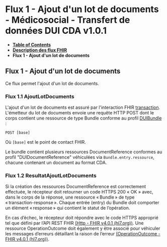 # Flux 1 - Ajout d'un lot de documents - Médicosocial - Transfert de données DUI CDA v1.0.1

* [**Table of Contents**](toc.md)
* [**Description des flux FHIR**](description_flux.md)
* **Flux 1 - Ajout d'un lot de documents**

## Flux 1 - Ajout d'un lot de documents

Ce flux permet l'ajout d'un lot de documents.

### Flux 1.1 AjoutLotDocuments

L'ajout d'un lot de documents est assuré par l'interaction FHIR [transaction](https://hl7.org/fhir/R4/http.html#transaction). L'émetteur du lot de documents envoie une requête HTTP POST dont le corps contient une ressource de type Bundle conforme au profil [DUIBundle](StructureDefinition-tddui-bundle.md) :

`POST [base]`

Où `[base]` est le point de contact FHIR.

Le bundle contient plusieurs ressources DocumentReference conformes au profil "DUIDocumentReference" véhiculées via `Bundle.entry.ressource`, chacune contenant un document au format CDA.

### Flux 1.2 ResultatAjoutLotDocuments

Si la création des ressources DocumentReference est correctement effectuée, le récepteur doit retourner un code HTTPS 200 « OK » avec, dans le corps de la réponse, une ressource « Bundle » de type « transaction-response ». Chaque entrée (entry) du Bundle doit comporter un élément « response » qui contient le statut de l’opération.

En cas d’échec, le récepteur doit répondre avec le code HTTPS approprié tel que défini par l’API REST FHIR [(Http - FHIR v4.0.1 (hl7.org))](http://hl7.org/fhir/R4/http.html). Une ressource OperationOutcome doit également y être associé pour véhiculer les messages d’erreurs détaillant la raison de l’erreur [(OperationOutcome - FHIR v4.0.1 (hl7.org))](http://hl7.org/fhir/R4/operationoutcome.html).

